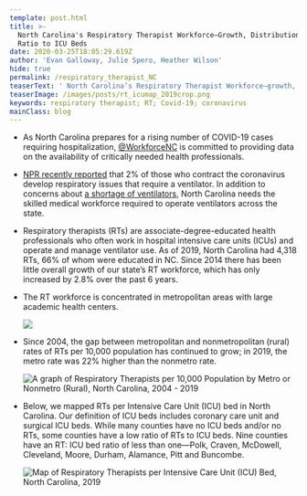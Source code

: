 ```yaml
---
template: post.html
title: >-
  North Carolina's Respiratory Therapist Workforce—Growth, Distribution and
  Ratio to ICU Beds  
date: 2020-03-25T18:05:29.619Z
author: 'Evan Galloway, Julie Spero, Heather Wilson'
hide: true
permalink: /respiratory_therapist_NC
teaserText: ' North Carolina’s Respiratory Therapist Workforce—growth, distribution and ratio to ICU beds  '
teaserImage: /images/posts/rt_icumap_2019crop.png
keywords: respiratory therapist; RT; Covid-19; coronavirus
mainClass: blog
---
```

* As North Carolina prepares for a rising number of COVID-19 cases requiring hospitalization, [@WorkforceNC](https://twitter.com/WorkforceNC) is committed to providing data on the availability of critically needed health professionals.  
* [NPR recently reported](https://www.npr.org/2020/03/19/818192507/are-there-enough-skilled-medical-workers-to-run-ventilators) that 2% of those who contract the coronavirus develop respiratory issues that require a ventilator.  In addition to concerns about [a shortage of ventilators](https://www.nytimes.com/2020/03/18/business/coronavirus-ventilator-shortage.html), North Carolina needs the skilled medical workforce required to operate ventilators across the state.
* Respiratory therapists (RTs) are associate-degree-educated health professionals who often work in hospital intensive care units (ICUs) and operate and manage ventilator use. As of 2019, North Carolina had 4,318 RTs, 66% of whom were educated in NC. Since 2014 there has been little overall growth of our state’s RT workforce, which has only increased by 2.8% over the past 6 years. 
* The RT workforce is concentrated in metropolitan areas with large academic health centers. 

  ![](/images/posts/rt_map_2019_histo.png)
* Since 2004, the gap between metropolitan and nonmetropolitan (rural) rates of RTs per 10,000 population has continued to grow; in 2019, the metro rate was 22% higher than the nonmetro rate. 

  ![A graph of Respiratory Therapists per 10,000 Population by Metro or Nonmetro (Rural), North Carolina, 2004 - 2019](/images/posts/rt_metro_2019.png "A graph of Respiratory Therapists per 10,000 Population by Metro or Nonmetro (Rural), North Carolina, 2004 - 2019")
* Below, we mapped RTs per Intensive Care Unit (ICU) bed in North Carolina. Our definition of ICU beds includes coronary care unit and surgical ICU beds. While many counties have no ICU beds and/or no RTs, some counties have a low ratio of RTs to ICU beds. Nine counties have an RT: ICU bed ratio of less than one—Polk, Craven, McDowell, Cleveland, Moore, Durham, Alamance, Pitt and Buncombe. 

  ![Map of Respiratory Therapists per Intensive Care Unit (ICU) Bed, North Carolina, 2019](/images/posts/rt_icumap_2019.png "Respiratory Therapists per Intensive Care Unit (ICU) Bed, North Carolina, 2019")